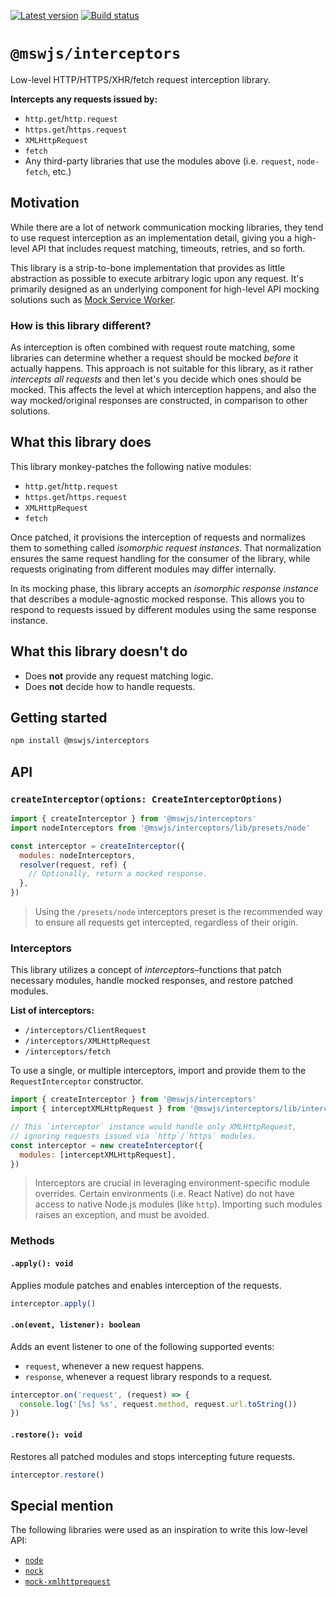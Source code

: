 [![Latest version](https://img.shields.io/npm/v/@mswjs/interceptors.svg)](https://www.npmjs.com/package/@mswjs/interceptors)
[![Build status](https://img.shields.io/circleci/project/github/mswjs/interceptors/master.svg)](https://app.circleci.com/pipelines/github/mswjs/interceptors)

# `@mswjs/interceptors`

Low-level HTTP/HTTPS/XHR/fetch request interception library.

**Intercepts any requests issued by:**

- `http.get`/`http.request`
- `https.get`/`https.request`
- `XMLHttpRequest`
- `fetch`
- Any third-party libraries that use the modules above (i.e. `request`, `node-fetch`, etc.)

## Motivation

While there are a lot of network communication mocking libraries, they tend to use request interception as an implementation detail, giving you a high-level API that includes request matching, timeouts, retries, and so forth.

This library is a strip-to-bone implementation that provides as little abstraction as possible to execute arbitrary logic upon any request. It's primarily designed as an underlying component for high-level API mocking solutions such as [Mock Service Worker](https://github.com/mswjs/msw).

### How is this library different?

As interception is often combined with request route matching, some libraries can determine whether a request should be mocked _before_ it actually happens. This approach is not suitable for this library, as it rather _intercepts all requests_ and then let's you decide which ones should be mocked. This affects the level at which interception happens, and also the way mocked/original responses are constructed, in comparison to other solutions.

## What this library does

This library monkey-patches the following native modules:

- `http.get`/`http.request`
- `https.get`/`https.request`
- `XMLHttpRequest`
- `fetch`

Once patched, it provisions the interception of requests and normalizes them to something called _isomorphic request instances_. That normalization ensures the same request handling for the consumer of the library, while requests originating from different modules may differ internally.

In its mocking phase, this library accepts an _isomorphic response instance_ that describes a module-agnostic mocked response. This allows you to respond to requests issued by different modules using the same response instance.

## What this library doesn't do

- Does **not** provide any request matching logic.
- Does **not** decide how to handle requests.

## Getting started

```bash
npm install @mswjs/interceptors
```

## API

### `createInterceptor(options: CreateInterceptorOptions)`

```js
import { createInterceptor } from '@mswjs/interceptors'
import nodeInterceptors from '@mswjs/interceptors/lib/presets/node'

const interceptor = createInterceptor({
  modules: nodeInterceptors,
  resolver(request, ref) {
    // Optionally, return a mocked response.
  },
})
```

> Using the `/presets/node` interceptors preset is the recommended way to ensure all requests get intercepted, regardless of their origin.

### Interceptors

This library utilizes a concept of _interceptors_–functions that patch necessary modules, handle mocked responses, and restore patched modules.

**List of interceptors:**

- `/interceptors/ClientRequest`
- `/interceptors/XMLHttpRequest`
- `/interceptors/fetch`

To use a single, or multiple interceptors, import and provide them to the `RequestInterceptor` constructor.

```js
import { createInterceptor } from '@mswjs/interceptors'
import { interceptXMLHttpRequest } from '@mswjs/interceptors/lib/interceptors/XMLHttpRequest'

// This `interceptor` instance would handle only XMLHttpRequest,
// ignoring requests issued via `http`/`https` modules.
const interceptor = new createInterceptor({
  modules: [interceptXMLHttpRequest],
})
```

> Interceptors are crucial in leveraging environment-specific module overrides. Certain environments (i.e. React Native) do not have access to native Node.js modules (like `http`). Importing such modules raises an exception, and must be avoided.

### Methods

#### `.apply(): void`

Applies module patches and enables interception of the requests.

```js
interceptor.apply()
```

#### `.on(event, listener): boolean`

Adds an event listener to one of the following supported events:

- `request`, whenever a new request happens.
- `response`, whenever a request library responds to a request.

```js
interceptor.on('request', (request) => {
  console.log('[%s] %s', request.method, request.url.toString())
})
```

#### `.restore(): void`

Restores all patched modules and stops intercepting future requests.

```js
interceptor.restore()
```

## Special mention

The following libraries were used as an inspiration to write this low-level API:

- [`node`](https://github.com/nodejs/node)
- [`nock`](https://github.com/nock/nock)
- [`mock-xmlhttprequest`](https://github.com/berniegp/mock-xmlhttprequest)
